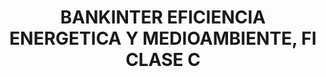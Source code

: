 ---
layout: fund
title: BANKINTER EFICIENCIA ENERGETICA Y MEDIOAMBIENTE, FI CLASE C
isin: ES0114806005
---